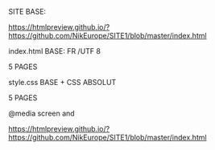 
SITE BASE:

https://htmlpreview.github.io/?https://github.com/NikEurope/SITE1/blob/master/index.html

index.html BASE: FR /UTF 8

<!-- BOOTSTRAP-------------------->

<!-- HEAD-------------------->

<!-- BODY-----------------

<!-- MENU--------------------> 5 PAGES

<!-- Container 1,2,3,4,5------------------->

<!-- FOOTER ------------------->

style.css BASE + CSS  ABSOLUT

<!-- BODY-----------------

<!-- MENU--------------------> 5 PAGES

<!-- Container 1,2,3,4,5------------------->

<!-- FOOTER ------------------->

@media screen and 



https://htmlpreview.github.io/?https://github.com/NikEurope/SITE1/blob/master/index.html



